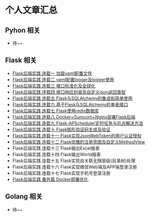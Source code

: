 # 个人文章汇总

## Pyhon 相关
- 待~~


## Flask 相关
- [Flask后端实践  连载一 加载yaml配置文件](https://blog.csdn.net/qq_22034353/article/details/88591681)
- [Flask后端实践  连载二 yaml配置logger及logger使用](https://blog.csdn.net/qq_22034353/article/details/88629521)
- [Flask后端实践  连载三 接口标准化及全球化](https://blog.csdn.net/qq_22034353/article/details/88701947)
- [Flask后端实践  连载四 接口响应封装及自定义json返回类型](https://blog.csdn.net/qq_22034353/article/details/88758395)
- [Flask后端实践  连载五 Flask与SQLAlchemy的集成和简单使用](https://blog.csdn.net/qq_22034353/article/details/88840483)
- [Flask后端实践  连载六 基于Flask与SQLAlchemy的单表接口](https://blog.csdn.net/qq_22034353/article/details/89043562)
- [Flask后端实践  连载七 Flask使用redis数据库](https://blog.csdn.net/qq_22034353/article/details/89107062)
- [Flask后端实践  连载八 Docker+Gunicorn+Nginx部署Flask后端](https://blog.csdn.net/qq_22034353/article/details/89289404)
- [Flask后端实践  连载九 Flask-APScheduler定时任务与坑点解决方法](https://blog.csdn.net/qq_22034353/article/details/89362959)
- [Flask后端实践  连载十 Flask图形验证码生成及验证](https://blog.csdn.net/qq_22034353/article/details/89631320)
- [Flask后端实践  连载十一 Flask实现JsonWebToken的用户认证授权](https://blog.csdn.net/qq_22034353/article/details/90045811)
- [Flask后端实践  连载十二 Flask优雅的注册蓝图及自定义MethodView](https://blog.csdn.net/qq_22034353/article/details/90045818)
- Flask后端实践  连载十三 Flask输出Excel报表
- Flask后端实践  连载十四 Flask输出World报表
- Flask后端实践  连载十五 Flask实现自关联无限层级(目录树)处理
- Flask后端实践  连载十六 Flask实现微信Web端及APP端登录注册
- Flask后端实践  连载十七 Flask实现手机号登录注册
- [Flask后端实践  番外篇 Docker部署优化](https://blog.csdn.net/qq_22034353/article/details/89950228)
## Golang 相关
- 待~~
